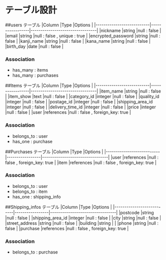 # テーブル設計

##users テーブル
|Column                     |Type             |Options                          |
|---------------------------|-----------------|---------------------------------|
|nickname                   |string           |null : false                     |
|email                      |string           |null : false , unique : true     |
|encrypted_password         |string           |null : false                     |
|kanji_name                 |string           |null : false                     |
|kana_name                  |string           |null : false                     |
|birth_day                  |date             |null : false                     |
### Association
- has_many : items
- has_many : purchases

##Items テーブル
|Column                     |Type             |Options                          |
|---------------------------|-----------------|---------------------------------|
|item_name                  |string           |null : false                     |
|item_show                  |text             |null : false                     |
|category_id                |integer          |null : false                     |
|quality_id                 |integer          |null : false                     |
|postage_id                 |integer          |null : false                     |
|shipping_area_id           |integer          |null : false                     |
|delivery_time_id           |integer          |null : false                     |
|price                      |integer          |null : false                     |
|user                       |references       |null : false , foreign_key: true |
### Association
- belongs_to : user
- has_one : purchase

##Purchases テーブル
|Column                     |Type             |Options                          |
|---------------------------|-----------------|---------------------------------|
|user                       |references       |null : false , foreign_key: true |
|item                       |references       |null : false , foreign_key: true |
### Association
- belongs_to : user
- belongs_to : item
- has_one : shipping_info

##Shipping_infos テーブル
|Column                     |Type             |Options                          |
|---------------------------|-----------------|---------------------------------|
|postcode                 |string          |null : false                     |
|shipping_area_id           |integer          |null : false                     |
|city                       |string           |null : false                     |
|street_address             |string           |null : false                     |
|building                   |string           |                                 |
|phone                      |string           |null : false                     |
|purchase                   |references       |null : false , foreign_key: true |
### Association
- belongs_to : purchase